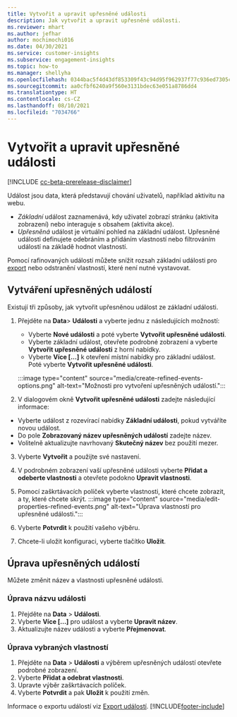 ```yaml
---
title: Vytvořit a upravit upřesněné události
description: Jak vytvořit a upravit upřesněné události.
ms.reviewer: mhart
ms.author: jefhar
author: mochimochi016
ms.date: 04/30/2021
ms.service: customer-insights
ms.subservice: engagement-insights
ms.topic: how-to
ms.manager: shellyha
ms.openlocfilehash: 0344bac5f4d43df853309f43c94d95f962937f77c936ed7305c5de4a08835f04
ms.sourcegitcommit: aa0cfbf6240a9f560e3131bdec63e051a8786dd4
ms.translationtype: HT
ms.contentlocale: cs-CZ
ms.lasthandoff: 08/10/2021
ms.locfileid: "7034766"
---
```

# <a name="create-and-modify-refined-events"></a>Vytvořit a upravit upřesněné události

[!INCLUDE [cc-beta-prerelease-disclaimer](includes/cc-beta-prerelease-disclaimer.md)]


Událost jsou data, která představují chování uživatelů, například aktivitu na webu.

- *Základní* událost zaznamenává, kdy uživatel zobrazí stránku (aktivita zobrazení) nebo interaguje s obsahem (aktivita akce).
- *Upřesněná* událost je virtuální pohled na základní událost. Upřesněné události definujete odebráním a přidáním vlastností nebo filtrováním událostí na základě hodnot vlastností.

Pomocí rafinovaných událostí můžete snížit rozsah základní události pro [export](export-events.md) nebo odstranění vlastností, které není nutné vystavovat.

## <a name="create-refined-events"></a>Vytváření upřesněných událostí

Existují tři způsoby, jak vytvořit upřesněnou událost ze základní události. 

1. Přejděte na **Data**> **Události** a vyberte jednu z následujících možností:
    - Vyberte **Nové události** a poté vyberte **Vytvořit upřesněné události**.
    - Vyberte základní událost, otevřete podrobné zobrazení a vyberte **Vytvořit upřesněné události** z horní nabídky.
    - Vyberte **Více [...]** k otevření místní nabídky pro základní událost. Poté vyberte **Vytvořit upřesněné události**.
    
    :::image type="content" source="media/create-refined-events-options.png" alt-text="Možnosti pro vytvoření upřesněných událostí.":::

1. V dialogovém okně **Vytvořit upřesněné události** zadejte následující informace:

- Vyberte událost z rozevírací nabídky **Základní události**, pokud vytváříte novou událost.
- Do pole **Zobrazovaný název upřesněných událostí** zadejte název.
- Volitelně aktualizujte navrhovaný **Skutečný název** bez použití mezer.

3. Vyberte **Vytvořit** a použijte své nastavení.

1. V podrobném zobrazení vaší upřesněné události vyberte **Přidat a odeberte vlastnosti** a otevřete podokno **Upravit vlastnosti**. 

1. Pomocí zaškrtávacích políček vyberte vlastnosti, které chcete zobrazit, a ty, které chcete skrýt. 
   :::image type="content" source="media/edit-properties-refined-events.png" alt-text="Úprava vlastností pro upřesněné události.":::

1. Vyberte **Potvrdit** k použití vašeho výběru.

1. Chcete-li uložit konfiguraci, vyberte tlačítko **Uložit**.

## <a name="edit-refined-events"></a>Úprava upřesněných událostí

Můžete změnit název a vlastnosti upřesněné události.

### <a name="edit-event-name"></a>Úprava názvu události

1. Přejděte na **Data** > **Události**. 
1. Vyberte **Více [...]** pro událost a vyberte **Upravit název**.
1. Aktualizujte název události a vyberte **Přejmenovat**.

### <a name="edit-selected-properties"></a>Úprava vybraných vlastností

1. Přejděte na **Data** > **Události** a výběrem upřesněných událostí otevřete podrobné zobrazení.
1. Vyberte **Přidat a odebrat vlastnosti**. 
1. Upravte výběr zaškrtávacích políček.
1. Vyberte **Potvrdit** a pak **Uložit** k použití změn.

Informace o exportu událostí viz [Export událostí](export-events.md).
[!INCLUDE[footer-include](../includes/footer-banner.md)]
